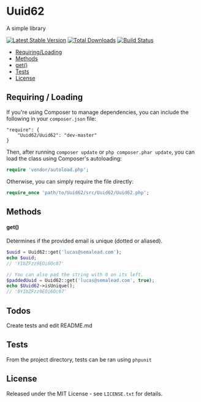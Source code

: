 # Uuid62

A simple library

[![Latest Stable Version](https://poser.pugx.org/lucasmichot/Uuid62/v/stable.png)](https://packagist.org/packages/lucasmichot/Uuid62)
[![Total Downloads](https://poser.pugx.org/lucasmichot/Uuid62/downloads.png)](https://packagist.org/packages/lucasmichot/Uuid62)
[![Build Status](https://travis-ci.org/lucasmichot/Uuid62.png)](https://travis-ci.org/lucasmichot/Uuid62)

* [Requiring/Loading](#requiringloading)
* [Methods](#methods)
 * [get()](#get)
* [Tests](#tests)
* [License](#license)

## Requiring / Loading

If you're using Composer to manage dependencies, you can include the following
in your `composer.json` file:

    "require": {
        "Uuid62/Uuid62": "dev-master"
    }

Then, after running `composer update` or `php composer.phar update`, you can
load the class using Composer's autoloading:

```php
require 'vendor/autoload.php'; 
```

Otherwise, you can simply require the file directly:

```php
require_once 'path/to/Uuid62/src/Uuid62/Uuid62.php';
```

## Methods

#### get()

Determines if the provided email is unique (dotted or aliased).

```php
$uuid = Uuid62::get('lucas@semalead.com');
echo $uuid;
// 'YIbZFzz9EOi6Oc07'

// You can also pad the string with 0 on its left.
$paddedUuid = Uuid62::get('lucas@semalead.com', true);
echo $Uuid62->isUnique();
// '0YIbZFzz9EOi6Oc07'
```

## Todos

Create tests and edit README.md


## Tests

From the project directory, tests can be ran using `phpunit`

## License

Released under the MIT License - see `LICENSE.txt` for details.
